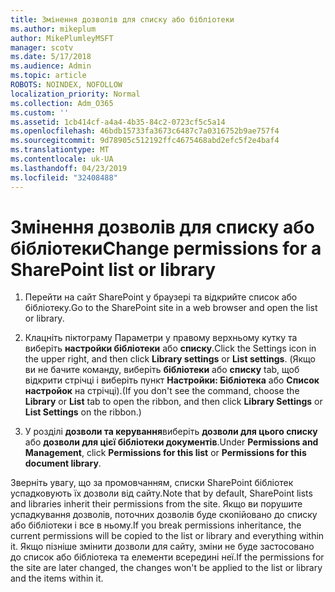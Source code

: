 ```yaml
---
title: Змінення дозволів для списку або бібліотеки
ms.author: mikeplum
author: MikePlumleyMSFT
manager: scotv
ms.date: 5/17/2018
ms.audience: Admin
ms.topic: article
ROBOTS: NOINDEX, NOFOLLOW
localization_priority: Normal
ms.collection: Adm_O365
ms.custom: ''
ms.assetid: 1cb414cf-a4a4-4b35-84c2-0723cf5c5a14
ms.openlocfilehash: 46bdb15733fa3673c6487c7a0316752b9ae757f4
ms.sourcegitcommit: 9d78905c512192ffc4675468abd2efc5f2e4baf4
ms.translationtype: MT
ms.contentlocale: uk-UA
ms.lasthandoff: 04/23/2019
ms.locfileid: "32408488"
---
```

# <a name="change-permissions-for-a-sharepoint-list-or-library"></a><span data-ttu-id="ffed2-102">Змінення дозволів для списку або бібліотеки</span><span class="sxs-lookup"><span data-stu-id="ffed2-102">Change permissions for a SharePoint list or library</span></span>

1. <span data-ttu-id="ffed2-103">Перейти на сайт SharePoint у браузері та відкрийте список або бібліотеку.</span><span class="sxs-lookup"><span data-stu-id="ffed2-103">Go to the SharePoint site in a web browser and open the list or library.</span></span>
    
2. <span data-ttu-id="ffed2-104">Клацніть піктограму Параметри у правому верхньому кутку та виберіть **настройки бібліотеки** або **списку**.</span><span class="sxs-lookup"><span data-stu-id="ffed2-104">Click the Settings icon in the upper right, and then click **Library settings** or **List settings**.</span></span> <span data-ttu-id="ffed2-105">(Якщо ви не бачите команду, виберіть **бібліотеки** або **списку** tab, щоб відкрити стрічці і виберіть пункт **Настройки: Бібліотека** або **Список настройок** на стрічці).</span><span class="sxs-lookup"><span data-stu-id="ffed2-105">(If you don't see the command, choose the **Library** or **List** tab to open the ribbon, and then click **Library Settings** or **List Settings** on the ribbon.)</span></span> 
    
3. <span data-ttu-id="ffed2-106">У розділі **дозволи та керування**виберіть **дозволи для цього списку** або **дозволи для цієї бібліотеки документів**.</span><span class="sxs-lookup"><span data-stu-id="ffed2-106">Under **Permissions and Management**, click **Permissions for this list** or **Permissions for this document library**.</span></span>
    
<span data-ttu-id="ffed2-107">Зверніть увагу, що за промовчанням, списки SharePoint бібліотек успадковують їх дозволи від сайту.</span><span class="sxs-lookup"><span data-stu-id="ffed2-107">Note that by default, SharePoint lists and libraries inherit their permissions from the site.</span></span> <span data-ttu-id="ffed2-108">Якщо ви порушите успадкування дозволів, поточних дозволів буде скопійовано до списку або бібліотеки і все в ньому.</span><span class="sxs-lookup"><span data-stu-id="ffed2-108">If you break permissions inheritance, the current permissions will be copied to the list or library and everything within it.</span></span> <span data-ttu-id="ffed2-109">Якщо пізніше змінити дозволи для сайту, зміни не буде застосовано до список або бібліотека та елементи всередині неї.</span><span class="sxs-lookup"><span data-stu-id="ffed2-109">If the permissions for the site are later changed, the changes won't be applied to the list or library and the items within it.</span></span>
  

